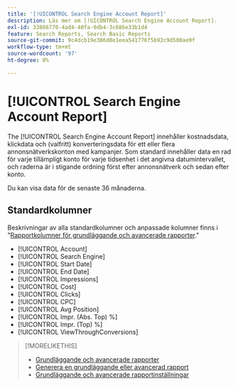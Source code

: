 ```yaml
---
title: '[!UICONTROL Search Engine Account Report]'
description: Läs mer om [!UICONTROL Search Engine Account Report].
exl-id: 33866770-4ad4-40fa-9db4-3c686e33b1d4
feature: Search Reports, Search Basic Reports
source-git-commit: 9c4dcb19e386d8e1eea541776f5b92c9d500ae9f
workflow-type: tm+mt
source-wordcount: '97'
ht-degree: 0%

---
```


# [!UICONTROL Search Engine Account Report]

The [!UICONTROL Search Engine Account Report] innehåller kostnadsdata, klickdata och (valfritt) konverteringsdata för ett eller flera annonsnätverkskonton med kampanjer. Som standard innehåller data en rad för varje tillämpligt konto för varje tidsenhet i det angivna datumintervallet, och raderna är i stigande ordning först efter annonsnätverk och sedan efter konto.

Du kan visa data för de senaste 36 månaderna.

## Standardkolumner

Beskrivningar av alla standardkolumner och anpassade kolumner finns i &quot;[Rapportkolumner för grundläggande och avancerade rapporter](basic-advanced-report-columns.md).&quot;

* [!UICONTROL Account]
* [!UICONTROL Search Engine]
* [!UICONTROL Start Date]
* [!UICONTROL End Date]
* [!UICONTROL Impressions]
* [!UICONTROL Cost]
* [!UICONTROL Clicks]
* [!UICONTROL CPC]
* [!UICONTROL Avg Position]
* [!UICONTROL Impr. (Abs. Top) %]
* [!UICONTROL Impr. (Top) %]
* [!UICONTROL ViewThroughConversions]

>[!MORELIKETHIS]
>
>* [Grundläggande och avancerade rapporter](basic-advanced-report-about.md)
>* [Generera en grundläggande eller avancerad rapport](basic-advanced-report-generate.md)
>* [Grundläggande och avancerade rapportinställningar](basic-advanced-report-settings.md)

